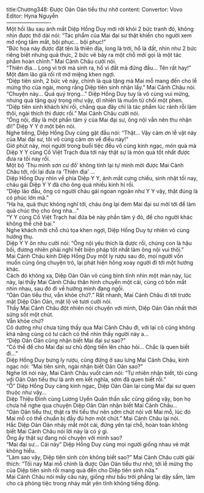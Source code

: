 title:Chương348: Được Oản Oản tiểu thư nhờ
content:
Convertor: Vovo<br>Editor: Hyna Nguyễn<br>————————-<br>Một hồi lâu sau ánh mắt Diệp Hồng Duy mới rời khỏi 2 bức tranh đó, không nhịn được thở dài nói: “Tác phẩm của Mai đại sư thật khiến cho người xem mở rộng tầm mắt, bội phục… bội phục!”<br>“Bức họa này được đặt tên là thiên địa, long là trời, hổ là đất, nhìn như 2 bức riêng biệt nhưng quả thực, 2 bức vẽ bày ra một chỗ mới gọi là một tác phẩm hoàn chỉnh.” Mai Cảnh Châu cười nói.<br>“Thiên địa… Long vì trời mà sinh ra, hổ vì đất mà đứng đầu… Tên rất hay!”<br>Một đám lão giả rối rít mở miệng khen ngợi.<br>“Diệp tiên sinh, 2 bức vẽ này, chính là quà tặng mà Mai mỗ mang đến cho lễ mừng thọ của ngài, mong rằng Diệp tiên sinh nhận lấy.” Mai Cảnh Châu nói.<br>“Chuyện này… Quá quý trọng…” Diệp Hồng Duy tuy là vô cùng vui mừng, nhưng quà tặng quý trọng như vậy, dĩ nhiên là muốn từ chối một phen.<br>“Diệp tiên sinh khách khí rồi, chẳng qua đây chỉ là tác phẩm lúc rảnh rỗi làm thôi, ngài thích thì được rồi.” Mai Cảnh Châu cười nói.<br>“Ông nội, đây là một phần tâm ý của Mai đại sư, ông nội vẫn nên thu nhận đi!” Diệp Y Y ở một bên nói.<br>Nghe tiếng, Diệp Hồng Duy cũng gật đầu nói: “Thật… Vậy cảm ơn lễ vật này của Mai đại sư, tôi vô cùng cảm ơn về điều này!”<br>Giờ phút này, mọi người trong buổi tiệc đều vô cùng kinh ngạc, món quà mà Diệp Y Y cùng Cố Việt Trạch đưa tới này thật sự là món quà tốt nhất được đưa ra tối nay rồi.<br>Một bộ ‘Thu minh sơn cư đồ’ không tính lại tự mình mời được Mai Cảnh Châu tới, rồi lại đưa ra ‘Thiên địa’ …<br>Diệp Hồng Duy nhìn về phía Diệp Y Y, ánh mắt cưng chiều, sinh nhật tối nay, cháu gái Diệp Y Y đã cho ông quá nhiều kinh hỉ rồi.<br>“Diệp lão đầu, ông có người cháu gái ngoan ngoãn như Y Y vậy, thật đúng là có phúc lớn mà.”<br>“Ha ha, quả thực không nghĩ tới, cháu ông lại đem Mai đại sư mời tới để làm quà chúc thọ cho ông nha…”<br>“Y Y cùng Cố Việt Trạch hai đứa bé này phần tâm ý đó, để cho người khác không thể chê bai.”<br>Nghe khách mời chỗ chủ tọa khen ngợi, Diệp Hồng Duy tự nhiên vô cùng hưởng thụ.<br>Diệp Y Y ôn nhu cười nói: “Ông nội yêu thích là được rồi, chúng con là hậu bối, đương nhiên phải nghĩ hết biện pháp tốt nhất làm ông nội vui thôi.”<br>Mai Cảnh Châu kính Diệp Hồng Duy một ly rượu sau đó, mọi người vốn muốn cùng ông chuyện trò, lại phát hiện hông xoay người đi tới một hướng khác.<br>Cách đó không xa, Diệp Oản Oản vô cùng bình tĩnh nhìn một màn này, lúc này, lại thấy Mai Cảnh Châu thân hình chuyển một cái, cùng cô bốn mắt nhìn nhau, sau đó đi về hướng mình đang ngồi.<br>“Oản Oản tiểu thư, vẫn khỏe chứ?.” Rất nhanh, Mai Cảnh Châu đi tới trước mặt Diệp Oản Oản, mặt lộ vẻ tươi cười nói.<br>Thấy Mai Cảnh Châu đột nhiên nói chuyện với mình, Diệp Oản Oản nhất thời sửng sốt một chút.<br>Vẫn khỏe chứ?<br>Cô dường như chưa từng thấy qua Mai Cảnh Châu đi, với lại cô cũng không khả năng cùng có tư cách có thể nhìn thấy người này a…<br>“Diệp Oản Oản cũng nhận biết Mai đại sư sao?”<br>“Có thể để cho Mai đại sư chủ động tiến lên chào hỏi… Chắc là quen biết đi…”<br>Diệp Hồng Duy bưng ly rượu, cũng đứng ở sau lưng Mai Cảnh Châu, kinh ngạc nói: “Mai tiên sinh, ngài nhận biết Oản Oản sao?”<br>Nghe lời nói này, Mai Cảnh Châu vuốt càm nói: “Tự nhiên nhận biết, tôi cùng với Oản Oản tiểu thư là anh em kết nghĩa, sớm đã quen biết rồi.”<br>“Ồ” Diệp Hồng Duy càng kinh ngạc, Diệp Oản Oản lại cùng Mai đại sư quen thuộc như vậy…<br>Diệp Thiệu Đình cùng Lương Uyển Quân thần sắc cũng giống vậy, bọn họ chưa hề nghe qua chuyện Diệp Oản Oản nhận biết Mai Cảnh Châu…<br>“Oản Oản tiểu thư, thật ra thì tiểu thư nên sớm chút nói với Mai mỗ, lúc đó Mai mỗ có thể chuẩn bị đầy đủ hơn một chút.” Mai Cảnh Châu lại nói.<br>Hắc Diệp Oản Oản nháy mắt một cái, đứng yên tại chỗ, hoàn toàn không biết Mai Cảnh Châu nói lời này là có ý gì.<br>Ông ấy thật sự đang nói chuyện với mình sao?<br>“Mai đại sư… Cái này” Diệp Hồng Duy cùng mọi người giống nhau vẻ mặt không hiểu.<br>“Làm sao vậy, Diệp tiên sinh còn không biết sao?” Mai Cảnh Châu cười giải thích: “Tối nay Mai mỗ chính là được Oản Oản tiểu thư nhờ, tới lễ mừng thọ của Diệp tiên sinh rồi mang quà đến cho Diệp tiên sinh nữa.”<br>Mai Cảnh Châu nói mấy câu này, giống như bầu trời phẳng lại dậy sấm, làm cho cả phòng tiệc trong nháy mắt yên tĩnh không tiếng động.